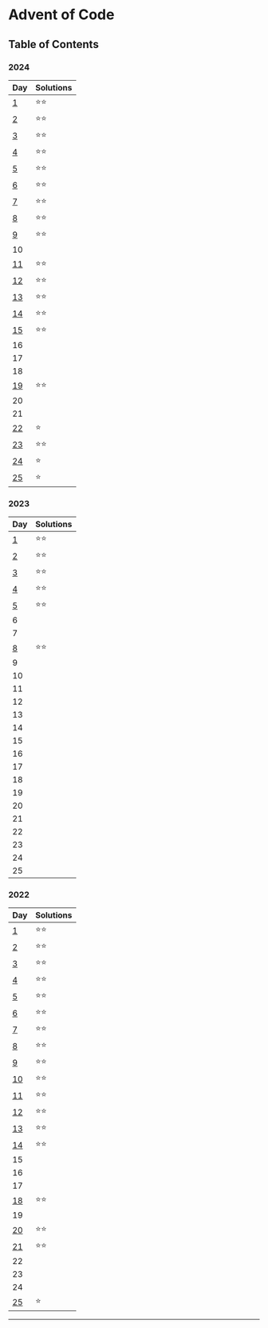 # Advent of Code

## Table of Contents

### 2024

| Day                           | Solutions |
| ----------------------------- | --------- |
| [1](src/2024/day1/day1.js)    | ⭐️⭐️      |
| [2](src/2024/day2/day2.js)    | ⭐️⭐️      |
| [3](src/2024/day3/day3.js)    | ⭐️⭐️      |
| [4](src/2024/day4/day4.js)    | ⭐️⭐️      |
| [5](src/2024/day5/day5.js)    | ⭐️⭐️      |
| [6](src/2024/day6/day6.js)    | ⭐️⭐️      |
| [7](src/2024/day7/day7.js)    | ⭐️⭐️      |
| [8](src/2024/day8/day8.js)    | ⭐️⭐️      |
| [9](src/2024/day9/day9.js)    | ⭐️⭐️      |
| 10                            |           |
| [11](src/2024/day11/day11.js) | ⭐️⭐️      |
| [12](src/2024/day12/day12.js) | ⭐️⭐️      |
| [13](src/2024/day13/day13.js) | ⭐️⭐️      |
| [14](src/2024/day14/day14.js) | ⭐️⭐️      |
| [15](src/2024/day15/day15.js) | ⭐️⭐️      |
| 16                            |           |
| 17                            |           |
| 18                            |           |
| [19](src/2024/day19/day19.js) | ⭐️⭐️      |
| 20                            |           |
| 21                            |           |
| [22](src/2024/day22/day22.js) | ⭐️        |
| [23](src/2024/day23/day23.js) | ⭐️⭐️      |
| [24](src/2024/day24/day24.js) | ⭐️        |
| [25](src/2024/day25/day25.js) | ⭐️        |

### 2023

| Day                        | Solutions |
| -------------------------- | --------- |
| [1](src/2023/day1/day1.js) | ⭐️⭐️      |
| [2](src/2023/day2/day2.js) | ⭐️⭐️      |
| [3](src/2023/day3/day3.js) | ⭐️⭐️      |
| [4](src/2023/day4/day4.js) | ⭐️⭐️      |
| [5](src/2023/day5/day5.js) | ⭐️⭐️      |
| 6                          |           |
| 7                          |           |
| [8](src/2023/day8/day8.js) | ⭐️⭐️      |
| 9                          |           |
| 10                         |           |
| 11                         |           |
| 12                         |           |
| 13                         |           |
| 14                         |           |
| 15                         |           |
| 16                         |           |
| 17                         |           |
| 18                         |           |
| 19                         |           |
| 20                         |           |
| 21                         |           |
| 22                         |           |
| 23                         |           |
| 24                         |           |
| 25                         |           |

### 2022

| Day                           | Solutions |
| ----------------------------- | --------- |
| [1](src/2022/day1/day1.js)    | ⭐️⭐️      |
| [2](src/2022/day2/day2.js)    | ⭐️⭐️      |
| [3](src/2022/day3/day3.js)    | ⭐️⭐️      |
| [4](src/2022/day4/day4.js)    | ⭐️⭐️      |
| [5](src/2022/day5/day5.js)    | ⭐️⭐️      |
| [6](src/2022/day6/day6.js)    | ⭐️⭐️      |
| [7](src/2022/day7/day7.js)    | ⭐️⭐️      |
| [8](src/2022/day8/day8.js)    | ⭐️⭐️      |
| [9](src/2022/day9/day9.js)    | ⭐️⭐️      |
| [10](src/2022/day10/day10.js) | ⭐️⭐️      |
| [11](src/2022/day11/day11.js) | ⭐️⭐️      |
| [12](src/2022/day12/day12.js) | ⭐️⭐️      |
| [13](src/2022/day13/day13.js) | ⭐️⭐️      |
| [14](src/2022/day14/day14.js) | ⭐️⭐️      |
| 15                            |           |
| 16                            |           |
| 17                            |           |
| [18](src/2022/day18/day18.js) | ⭐️⭐️      |
| 19                            |           |
| [20](src/2022/day20/day20.js) | ⭐️⭐️      |
| [21](src/2022/day21/day21.js) | ⭐️⭐️      |
| 22                            |           |
| 23                            |           |
| 24                            |           |
| [25](src/2022/day25/day25.js) | ⭐️        |

---